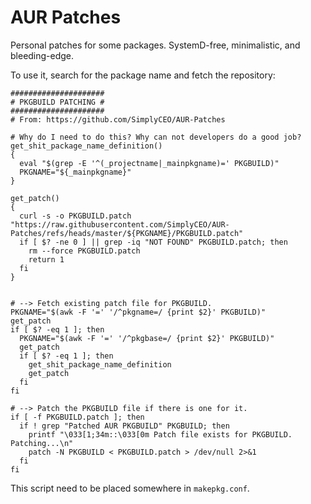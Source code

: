 AUR Patches
===========

Personal patches for some packages.
SystemD-free, minimalistic, and bleeding-edge.

To use it, search for the package name and fetch the repository:

```shell
#####################
# PKGBUILD PATCHING #
#####################
# From: https://github.com/SimplyCEO/AUR-Patches

# Why do I need to do this? Why can not developers do a good job?
get_shit_package_name_definition()
{
  eval "$(grep -E '^(_projectname|_mainpkgname)=' PKGBUILD)"
  PKGNAME="${_mainpkgname}"
}

get_patch()
{
  curl -s -o PKGBUILD.patch "https://raw.githubusercontent.com/SimplyCEO/AUR-Patches/refs/heads/master/${PKGNAME}/PKGBUILD.patch"
  if [ $? -ne 0 ] || grep -iq "NOT FOUND" PKGBUILD.patch; then
    rm --force PKGBUILD.patch
    return 1
  fi
}


# --> Fetch existing patch file for PKGBUILD.
PKGNAME="$(awk -F '=' '/^pkgname=/ {print $2}' PKGBUILD)"
get_patch
if [ $? -eq 1 ]; then
  PKGNAME="$(awk -F '=' '/^pkgbase=/ {print $2}' PKGBUILD)"
  get_patch
  if [ $? -eq 1 ]; then
    get_shit_package_name_definition
    get_patch
  fi
fi

# --> Patch the PKGBUILD file if there is one for it.
if [ -f PKGBUILD.patch ]; then
  if ! grep "Patched AUR PKGBUILD" PKGBUILD; then
    printf "\033[1;34m::\033[0m Patch file exists for PKGBUILD. Patching...\n"
    patch -N PKGBUILD < PKGBUILD.patch > /dev/null 2>&1
  fi
fi
```

This script need to be placed somewhere in `makepkg.conf`.

